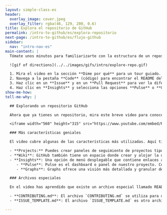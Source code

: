 ```yaml
---
layout: simple-class-es
header:
  overlay_image: cover.jpeg
  overlay_filter: rgba(46, 129, 200, 0.6)
title: Explora el repositorio de GitHub
permalink: /intro-to-github/es/explora-repositorio
next-page: /intro-to-github/es/flujo-github
sidebar:
  nav: "intro-nav-es"
main-content: |
  Tómate unos minutos para familiarizarte con la estructura de un repositorio GitHub:

  ![gif of directions](../../images/gifs/intro/explore-repo.gif)

  1. Mira el video en la sección **Dime por qué** para un tour guiado.
  2. Navega a la pestaña **Code** (código) para encontrar el README del repositorio.
  3. Haz clic en un **Issue** y en un **Pull Request** para ver la diferencia (PISTA: uno contiene cambios en el código, el otro no).
  4. Haz clic en **Insights** y selecciona las opciones **Pulse** o **Graphs** para ver algunas estadísticas del repositorio.
show-me-how:
tell-me-why: |

  ## Explorando un repositorio GitHub

  Ahora que ya tienes un repositorio, mira este breve video para conocer las características clave de que dispone:

  <iframe width="560" height="315" src="https://www.youtube.com/embed/R8OAwrcMlRw" frameborder="0" allowfullscreen></iframe>

  ### Más características geniales

  El video cubre algunas de las características más utilizadas. Aquí tienes algunas otras cosas interesantes que puedes encontrar en los repositorios GitHub:

  - **Projects:** Puedes crear paneles de seguimiento de proyectos tipo Kanban dentro de GitHub.
  - **Wiki**: GitHub también tiene un espacio donde crear y alojar la documentación relevante para tu proyecto.
  - **Insights**: Una opción de menú desplegable que contiene enlaces a diferentes herramientas analíticas para tu repositorio. Dispone de las siguientes opciones:
     - **Pulse**: Pulse es el dashboard o panel de nuestro proyecto. Contiene información sobre el trabajo que se ha completado y el trabajo en curso.
     - **Graphs**: Graphs ofrece una visión más detallada y granular de la actividad del repositorio, incluyendo quién ha contribuido, cuándo se ha realizado el trabajo, y quién ha hecho un fork del repositorio.

  ### Archivos especiales

  En el video has aprendido que existe un archivo especial llamado README.md. Aquí tienes algunos otros archivos especiales que puedes añadir a tus repositorios:

  - **CONTRIBUTING.md**: El archivo `CONTRIBUTING.md` se utiliza para describir el proceso para colaborar con el repositorio. El enlace al archivo `CONTRIBUTING.md` se muestra cada vez que alguien empieza a crear un nuevo issue o pull request.
  - **ISSUE_TEMPLATE.md**: El archivo `ISSUE_TEMPLATE.md` es otro archivo especial más que puedes utilizar como plantilla del cuerpo de un issue. Por ejemplo, si siempre quieres recoger cierto tipo de información para los informes de error, puedes incluirlos en este documento y todos los nuevos issues se abrirán conteniendo este texto.

---
```

